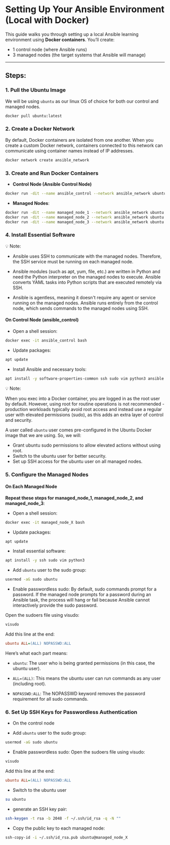 # **Setting Up Your Ansible Environment (Local with Docker)**

This guide walks you through setting up a local Ansible learning environment using **Docker containers**. You’ll create:

- 1 control node (where Ansible runs)
- 3 managed nodes (the target systems that Ansible will manage)

---

## **Steps:**

### **1. Pull the Ubuntu Image**

We will be using `ubuntu` as our linux OS of choice for both our control and managed nodes.

```bash
docker pull ubuntu:latest
```

### **2. Create a Docker Network**

By default, Docker containers are isolated from one another.
When you create a custom Docker network, containers connected to this network can communicate using container names instead of IP addresses.

```bash
docker network create ansible_network
```

### **3. Create and Run Docker Containers**

- **Control Node (Ansible Control Node)**

```bash
docker run -dit --name ansible_control --network ansible_network ubuntu:latest
```

- **Managed Nodes**:

```bash
docker run -dit --name managed_node_1 --network ansible_network ubuntu:latest
docker run -dit --name managed_node_2 --network ansible_network ubuntu:latest
docker run -dit --name managed_node_3 --network ansible_network ubuntu:latest
```

### **4. Install Essential Software**

💡 Note:

- Ansible uses SSH to communicate with the managed nodes. Therefore, the SSH service must be running on each managed node.

- Ansible modules (such as apt, yum, file, etc.) are written in Python and need the Python interpreter on the managed nodes to execute. Ansible converts YAML tasks into Python scripts that are executed remotely via SSH.

- Ansible is agentless, meaning it doesn't require any agent or service running on the managed nodes. Ansible runs entirely from the control node, which sends commands to the managed nodes using SSH.

#### On Control Node (ansible_control)

- Open a shell session:

```bash
docker exec -it ansible_control bash
```

- Update packages:

```bash
apt update
```

- Install Ansible and necessary tools:

```bash
apt install -y software-properties-common ssh sudo vim python3 ansible
```

💡 Note:

When you exec into a Docker container, you are logged in as the root user by default. However, using root for routine operations is not recommended - production workloads typically avoid root access and instead use a regular user with elevated permissions (sudo), as this adds an extra layer of control and security.

A user called `ubuntu` user comes pre-configured in the Ubuntu Docker image that we are using. So, we will:

- Grant ubuntu sudo permissions to allow elevated actions without using root.
- Switch to the ubuntu user for better security.
- Set up SSH access for the ubuntu user on all managed nodes.

### **5. Configure the Managed Nodes**

#### On Each Managed Node

**Repeat these steps for managed_node_1, managed_node_2, and managed_node_3**:

- Open a shell session:

```bash
docker exec -it managed_node_X bash
```

- Update packages:

```bash
apt update
```

- Install essential software:

```bash
apt install -y ssh sudo vim python3
```

- Add `ubuntu` user to the sudo group:

```bash
usermod -aG sudo ubuntu
```

- Enable passwordless sudo:
By default, sudo commands prompt for a password. If the managed node prompts for a password during an Ansible task, the process will hang or fail because Ansible cannot interactively provide the sudo password.

Open the sudoers file using visudo:

```bash
visudo
```

Add this line at the end:

```ini
ubuntu ALL=(ALL) NOPASSWD:ALL
```

Here’s what each part means:

- `ubuntu`: The user who is being granted permissions (in this case, the ubuntu user).

- `ALL=(ALL)`: This means the ubuntu user can run commands as any user (including root).

- `NOPASSWD:ALL`: The NOPASSWD keyword removes the password requirement for all sudo commands.

### **6. Set Up SSH Keys for Passwordless Authentication**

- On the control node

- Add `ubuntu` user to the sudo group:

```bash
usermod -aG sudo ubuntu
```

- Enable passwordless sudo: Open the sudoers file using visudo:

```bash
visudo
```

Add this line at the end:

```ini
ubuntu ALL=(ALL) NOPASSWD:ALL
```

- Switch to the ubuntu user

```bash
su ubuntu
```

- generate an SSH key pair:

```bash
ssh-keygen -t rsa -b 2048 -f ~/.ssh/id_rsa -q -N ""
```

- Copy the public key to each managed node:

```bash
ssh-copy-id -i ~/.ssh/id_rsa.pub ubuntu@managed_node_X
```


